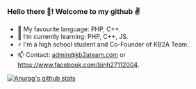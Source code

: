 ### Hello there 👋! Welcome to my github ✌
- 💓 My favourite language: PHP, C++.
- 🌱 I’m currently learning: PHP, C++, JS.
- ⚡ I'm a high school student and Co-Founder of KB2A Team.
- 📫 Contact: admin@kb2ateam.com or https://www.facebook.com/binh27112004.

[![Anurag's github stats](https://github-readme-stats.vercel.app/api?username=BinhLe2711&show_icons=true&theme=nightowl)](https://github.com/BinhLe2711)
